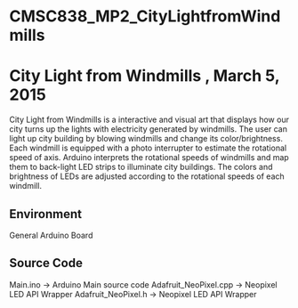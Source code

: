 # CMSC838_MP2_CityLightfromWindmills
City Light from Windmills , March 5, 2015
=====
City Light from Windmills is a interactive and visual art that displays how our city turns up the lights with electricity generated by windmills. The user can light up city building by blowing windmills and change its color/brightness. Each windmill is equipped with a photo interrupter to estimate the rotational speed of axis. Arduino interprets the rotational speeds of windmills and map them to back-light LED strips to illuminate city buildings. The colors and brightness of LEDs are adjusted according to the rotational speeds of each windmill.

Environment
-----
  General Arduino Board

Source Code
-----
  Main.ino  -> Arduino Main source code
  Adafruit_NeoPixel.cpp -> Neopixel LED API Wrapper
  Adafruit_NeoPixel.h -> Neopixel LED API Wrapper


  
  



